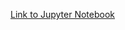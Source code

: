 [Link to Jupyter Notebook](https://drive.google.com/file/d/14v2QTK6wDao1bbA66sHufVEKyUurAjV6/view?usp=sharing)
